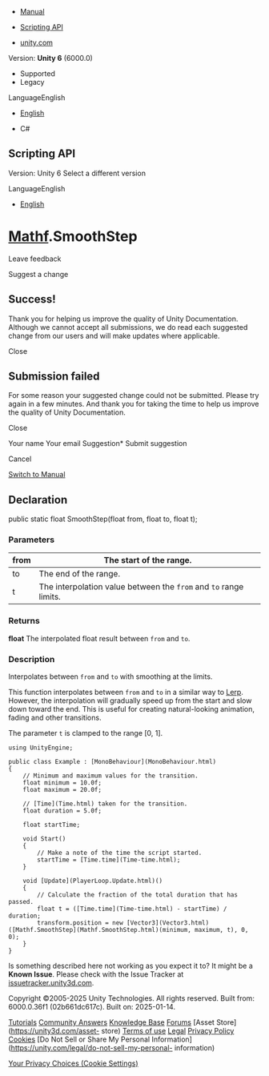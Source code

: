 [ ]()

  * [Manual](../Manual/index.html)
  * [Scripting API](../ScriptReference/index.html)

  * [unity.com](https://unity.com/)

Version: **Unity 6** (6000.0)

  * Supported
  * Legacy

LanguageEnglish

  * [English]()

  * C#

[ ](https://docs.unity3d.com)

## Scripting API

Version: Unity 6 Select a different version

LanguageEnglish

  * [English]()

#  [Mathf](Mathf.html).SmoothStep

Leave feedback

Suggest a change

## Success!

Thank you for helping us improve the quality of Unity Documentation. Although
we cannot accept all submissions, we do read each suggested change from our
users and will make updates where applicable.

Close

## Submission failed

For some reason your suggested change could not be submitted. Please <a>try
again</a> in a few minutes. And thank you for taking the time to help us
improve the quality of Unity Documentation.

Close

Your name Your email Suggestion* Submit suggestion

Cancel

[Switch to Manual](../Manual/class-Mathf.html "Go to Mathf Component in the
Manual")

## Declaration

public static float SmoothStep(float from, float to, float t);

### Parameters

from | The start of the range.  
---|---  
to | The end of the range.  
t | The interpolation value between the `from` and `to` range limits.  
  
### Returns

**float** The interpolated float result between `from` and `to`.

### Description

Interpolates between `from` and `to` with smoothing at the limits.

This function interpolates between `from` and `to` in a similar way to
[Lerp](Mathf.Lerp.html). However, the interpolation will gradually speed up
from the start and slow down toward the end. This is useful for creating
natural-looking animation, fading and other transitions.  
  
The parameter `t` is clamped to the range [0, 1].

    
    
    using UnityEngine;  
      
    public class Example : [MonoBehaviour](MonoBehaviour.html)
    {
        // Minimum and maximum values for the transition.
        float minimum = 10.0f;
        float maximum = 20.0f;  
      
        // [Time](Time.html) taken for the transition.
        float duration = 5.0f;  
      
        float startTime;  
      
        void Start()
        {
            // Make a note of the time the script started.
            startTime = [Time.time](Time-time.html);
        }  
      
        void [Update](PlayerLoop.Update.html)()
        {
            // Calculate the fraction of the total duration that has passed.
            float t = ([Time.time](Time-time.html) - startTime) / duration;
            transform.position = new [Vector3](Vector3.html)([Mathf.SmoothStep](Mathf.SmoothStep.html)(minimum, maximum, t), 0, 0);
        }
    }
    

Is something described here not working as you expect it to? It might be a
**Known Issue**. Please check with the Issue Tracker at
[issuetracker.unity3d.com](https://issuetracker.unity3d.com).

Copyright ©2005-2025 Unity Technologies. All rights reserved. Built from:
6000.0.36f1 (02b661dc617c). Built on: 2025-01-14.

[Tutorials](https://unity3d.com/learn) [Community
Answers](https://answers.unity3d.com) [Knowledge
Base](https://support.unity3d.com/hc/en-us)
[Forums](https://forum.unity3d.com) [Asset Store](https://unity3d.com/asset-
store) [Terms of use](https://docs.unity3d.com/Manual/TermsOfUse.html)
[Legal](https://unity.com/legal) [Privacy
Policy](https://unity.com/legal/privacy-policy)
[Cookies](https://unity.com/legal/cookie-policy) [Do Not Sell or Share My
Personal Information](https://unity.com/legal/do-not-sell-my-personal-
information)

[Your Privacy Choices (Cookie Settings)](javascript:void\(0\);)

